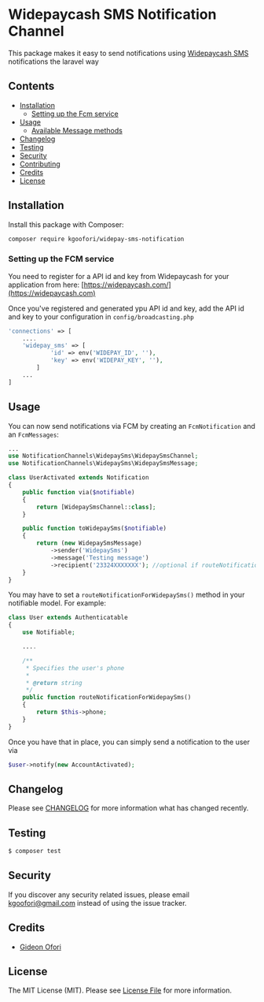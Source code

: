 # Widepaycash SMS Notification Channel

This package makes it easy to send notifications using [Widepaycash SMS](https://firebase.google.com/docs/cloud-messaging/) notifications the laravel way

## Contents

- [Installation](#installation)
	- [Setting up the Fcm service](#setting-up-the-Fcm-service)
- [Usage](#usage)
	- [Available Message methods](#available-message-methods)
- [Changelog](#changelog)
- [Testing](#testing)
- [Security](#security)
- [Contributing](#contributing)
- [Credits](#credits)
- [License](#license)


## Installation

Install this package with Composer:

```bash
composer require kgoofori/widepay-sms-notification
```

### Setting up the FCM service

You need to register for a API id and key from Widepaycash for your application from here: 
[https://widepaycash.com/](https://widepaycash.com)

Once you've registered and generated ypu API id and key, add the API id and key to your configuration in `config/broadcasting.php`

```php
'connections' => [
    ....
    'widepay_sms' => [
            'id' => env('WIDEPAY_ID', ''),
            'key' => env('WIDEPAY_KEY', ''),
        ]
    ...
]
```

## Usage

You can now send notifications via FCM by creating an `FcmNotification` and an `FcmMessages`:

```php
...
use NotificationChannels\WidepaySms\WidepaySmsChannel;
use NotificationChannels\WidepaySms\WidepaySmsMessage;

class UserActivated extends Notification
{
    public function via($notifiable)
    {
        return [WidepaySmsChannel::class];
    }

    public function toWidepaySms($notifiable)
    {
        return (new WidepaySmsMessage)
            ->sender('WidepaySms')
            ->message('Testing message')
            ->recipient('23324XXXXXXX'); //optional if routeNotificationForWidepaySms() is set on notifiable model
    }
}
```

You may have to set a `routeNotificationForWidepaySms()` method in your notifiable model. For example:

```php
class User extends Authenticatable
{
    use Notifiable;

    ....

    /**
     * Specifies the user's phone
     *
     * @return string
     */
    public function routeNotificationForWidepaySms()
    {
        return $this->phone;
    }
}
```

Once you have that in place, you can simply send a notification to the user via

```php
$user->notify(new AccountActivated);
```

## Changelog

Please see [CHANGELOG](CHANGELOG.md) for more information what has changed recently.

## Testing

``` bash
$ composer test
```

## Security

If you discover any security related issues, please email kgoofori@gmail.com instead of using the issue tracker.

## Credits

- [Gideon Ofori](https://github.com/kgoofori/)

## License

The MIT License (MIT). Please see [License File](LICENSE.md) for more information.
